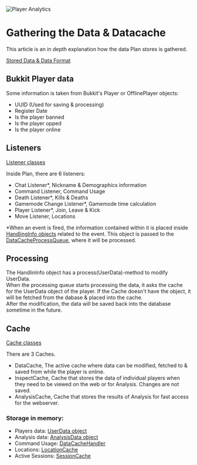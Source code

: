 ![Player Analytics](https://puu.sh/t8vin.png)
# Gathering the Data & Datacache

This article is an in depth explanation how the data Plan stores is gathered.

[Stored Data & Data Format](/documentation/StoredData.md)

## Bukkit Player data
Some information is taken from Bukkit's Player or OfflinePlayer objects:
- UUID (Used for saving & processing)
- Register Date
- Is the player banned
- Is the player opped
- Is the player online

## Listeners
[Listener classes](/Plan/src/main/java/com/djrapitops/plan/data/listeners)

Inside Plan, there are 6 listeners:
- Chat Listener*, Nickname & Demographics information
- Command Listener, Command Usage
- Death Listener*, Kills & Deaths
- Gamemode Change Listener*, Gamemode time calculation
- Player Listener*, Join, Leave & Kick
- Move Listener, Locations

*When an event is fired, the information contained within it is placed inside  [HandlingInfo objects](/Plan/src/main/java/com/djrapitops/plan/data/handling/info) related to the event.
This object is passed to the [DataCacheProcessQueue](/Plan/src/main/java/com/djrapitops/plan/data/cache/queue/DataCacheProcessQueue.java), where it will be processed.

## Processing
The HandlinInfo object has a process(UserData)-method to modify UserData.  
When the processing queue starts processing the data, it asks the cache for the UserData object of the player. If the Cache doesn't have the object, it will be fetched from the dabase & placed into the cache.  
After the modification, the data will be saved back into the database sometime in the future.

## Cache
[Cache classes](/Plan/src/main/java/com/djrapitops/plan/data/cache)

There are 3 Caches.
- DataCache, The active cache where data can be modified, fetched to & saved from while the player is online.
- InspectCache, Cache that stores the data of individual players when they need to be viewed on the web or for Analysis. Changes are not saved.
- AnalysisCache, Cache that stores the results of Analysis for fast access for the webserver.

### Storage in memory:
- Players data: [UserData object](/Plan/src/main/java/com/djrapitops/plan/data/UserData.java)
- Analysis data: [AnalysisData object](/Plan/src/main/java/com/djrapitops/plan/data/AnalysisData.java)
- Command Usage: [DataCacheHandler](/Plan/src/main/java/com/djrapitops/plan/data/cache/DataCacheHandler.java#L52)
- Locations: [LocationCache](/Plan/src/main/java/com/djrapitops/plan/data/cache/LocationCache.java)
- Active Sessions: [SessionCache](/Plan/src/main/java/com/djrapitops/plan/data/cache/SessionCache.java)
